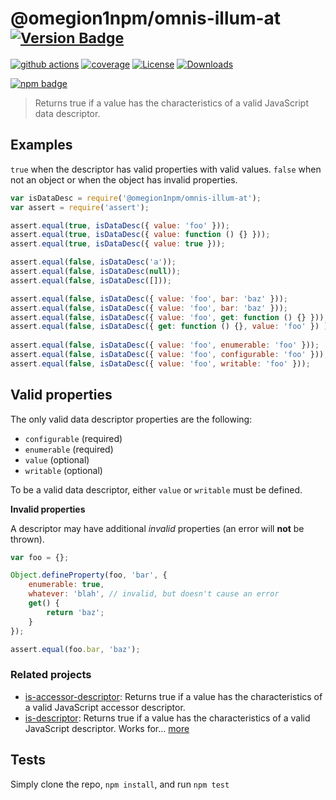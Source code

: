# @omegion1npm/omnis-illum-at <sup>[![Version Badge][npm-version-svg]][package-url]</sup>

[![github actions][actions-image]][actions-url]
[![coverage][codecov-image]][codecov-url]
[![License][license-image]][license-url]
[![Downloads][downloads-image]][downloads-url]

[![npm badge][npm-badge-png]][package-url]

> Returns true if a value has the characteristics of a valid JavaScript data descriptor.

## Examples

`true` when the descriptor has valid properties with valid values.
`false` when not an object or when the object has invalid properties.

```js
var isDataDesc = require('@omegion1npm/omnis-illum-at');
var assert = require('assert');

assert.equal(true, isDataDesc({ value: 'foo' }));
assert.equal(true, isDataDesc({ value: function () {} }));
assert.equal(true, isDataDesc({ value: true }));

assert.equal(false, isDataDesc('a'));
assert.equal(false, isDataDesc(null));
assert.equal(false, isDataDesc([]));

assert.equal(false, isDataDesc({ value: 'foo', bar: 'baz' }));
assert.equal(false, isDataDesc({ value: 'foo', bar: 'baz' }));
assert.equal(false, isDataDesc({ value: 'foo', get: function () {} }));
assert.equal(false, isDataDesc({ get: function () {}, value: 'foo' }) );
 
assert.equal(false, isDataDesc({ value: 'foo', enumerable: 'foo' }));
assert.equal(false, isDataDesc({ value: 'foo', configurable: 'foo' }));
assert.equal(false, isDataDesc({ value: 'foo', writable: 'foo' }));
```

## Valid properties

The only valid data descriptor properties are the following:

* `configurable` (required)
* `enumerable` (required)
* `value` (optional)
* `writable` (optional)

To be a valid data descriptor, either `value` or `writable` must be defined.

**Invalid properties**

A descriptor may have additional _invalid_ properties (an error will **not** be thrown).

```js
var foo = {};

Object.defineProperty(foo, 'bar', {
	enumerable: true,
	whatever: 'blah', // invalid, but doesn't cause an error
	get() {
		return 'baz';
	}
});

assert.equal(foo.bar, 'baz');
```

### Related projects

* [is-accessor-descriptor](https://npmjs.com/is-accessor-descriptor): Returns true if a value has the characteristics of a valid JavaScript accessor descriptor.
* [is-descriptor](https://npmjs.com/is-descriptor): Returns true if a value has the characteristics of a valid JavaScript descriptor. Works for… [more](https://npmjs.com/is-descriptor)

## Tests

Simply clone the repo, `npm install`, and run `npm test`

[package-url]: https://npmjs.org/package/@omegion1npm/omnis-illum-at
[npm-version-svg]: https://versionbadg.es/inspect-js/@omegion1npm/omnis-illum-at.svg
[deps-svg]: https://david-dm.org/inspect-js/@omegion1npm/omnis-illum-at.svg
[deps-url]: https://david-dm.org/inspect-js/@omegion1npm/omnis-illum-at
[dev-deps-svg]: https://david-dm.org/inspect-js/@omegion1npm/omnis-illum-at/dev-status.svg
[dev-deps-url]: https://david-dm.org/inspect-js/@omegion1npm/omnis-illum-at#info=devDependencies
[npm-badge-png]: https://nodei.co/npm/@omegion1npm/omnis-illum-at.png?downloads=true&stars=true
[license-image]: https://img.shields.io/npm/l/@omegion1npm/omnis-illum-at.svg
[license-url]: LICENSE
[downloads-image]: https://img.shields.io/npm/dm/@omegion1npm/omnis-illum-at.svg
[downloads-url]: https://npm-stat.com/charts.html?package=@omegion1npm/omnis-illum-at
[codecov-image]: https://codecov.io/gh/inspect-js/@omegion1npm/omnis-illum-at/branch/main/graphs/badge.svg
[codecov-url]: https://app.codecov.io/gh/inspect-js/@omegion1npm/omnis-illum-at/
[actions-image]: https://img.shields.io/endpoint?url=https://github-actions-badge-u3jn4tfpocch.runkit.sh/inspect-js/@omegion1npm/omnis-illum-at
[actions-url]: https://github.com/omegion1npm/omnis-illum-at/actions
